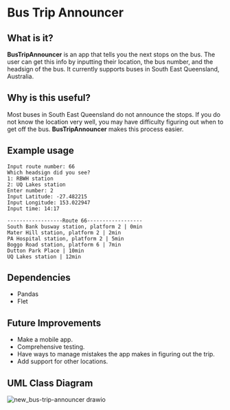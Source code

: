 # Bus Trip Announcer

## What is it?

**BusTripAnnouncer** is an app that tells you the next stops on the bus. The user can get this info by inputting their location, the bus number, and the headsign of the bus. It currently supports buses in South East Queensland, Australia.

## Why is this useful?

Most buses in South East Queensland do not announce the stops. If you do not know the location very well, you may have difficulty figuring out when to get off the bus.
**BusTripAnnouncer** makes this process easier.

## Example usage
```
Input route number: 66
Which headsign did you see?
1: RBWH station
2: UQ Lakes station
Enter number: 2
Input Latitude: -27.482215
Input Longitude: 153.022947
Input time: 14:17

------------------Route 66------------------
South Bank busway station, platform 2 | 0min
Mater Hill station, platform 2 | 2min
PA Hospital station, platform 2 | 5min
Boggo Road station, platform 6 | 7min
Dutton Park Place | 10min
UQ Lakes station | 12min
```

## Dependencies
- Pandas
- Flet

## Future Improvements
- Make a mobile app.
- Comprehensive testing.
- Have ways to manage mistakes the app makes in figuring out the trip.
- Add support for other locations.


## UML Class Diagram

![new_bus-trip-announcer drawio](https://user-images.githubusercontent.com/101725589/218023724-4830377d-3553-4062-bef9-2160b59390b9.png)
